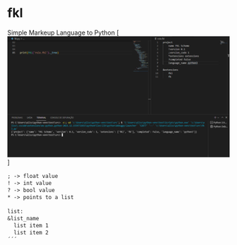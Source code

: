 # fkl
Simple Markeup Language to Python
[![Screenshot](2022-01-09.png)]

```
; -> float value
! -> int value
? -> bool value
* -> points to a list

list:
&list_name
  list item 1
  list item 2
´´´
